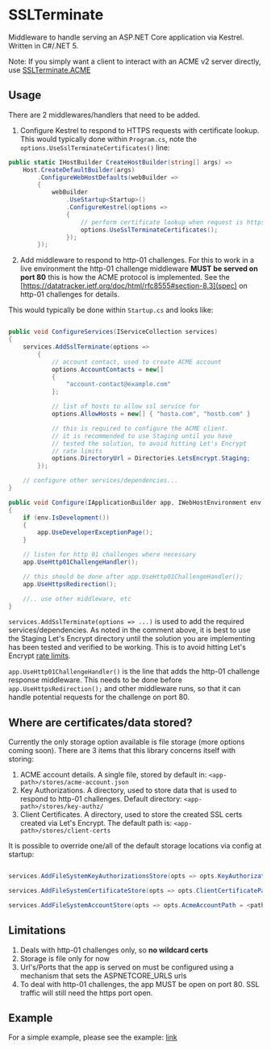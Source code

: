 # SSLTerminate

Middleware to handle serving an ASP.NET Core application via Kestrel. Written in C#/.NET 5.

Note:
If you simply want a client to interact with an ACME v2 server directly, use [SSLTerminate.ACME](SSLTerminate.ACME)

## Usage

There are 2 middlewares/handlers that need to be added.

1. Configure Kestrel to respond to HTTPS requests with certificate lookup. This would typically done within ```Program.cs```, 
note the ```options.UseSslTerminateCertificates()``` line:

```csharp
public static IHostBuilder CreateHostBuilder(string[] args) =>
    Host.CreateDefaultBuilder(args)
        .ConfigureWebHostDefaults(webBuilder =>
        {
            webBuilder
                .UseStartup<Startup>()
                .ConfigureKestrel(options =>
                {
                    // perform certificate lookup when request is https
                    options.UseSslTerminateCertificates();
                });
        });
```

2. Add middleware to respond to http-01 challenges. For this to work in a live environment the http-01 challenge middleware
 **MUST be served on port 80** this is how the ACME protocol is implemented. See the [https://datatracker.ietf.org/doc/html/rfc8555#section-8.3](spec) on
http-01 challenges for details.

This would typically be done within ```Startup.cs``` and looks like:

```csharp

public void ConfigureServices(IServiceCollection services)
{
    services.AddSslTerminate(options =>
        {
            // account contact, used to create ACME account
            options.AccountContacts = new[]
            {
                "account-contact@example.com"
            };

            // list of hosts to allow ssl service for
            options.AllowHosts = new[] { "hosta.com", "hostb.com" }

            // this is required to configure the ACME client.
            // it is recommended to use Staging until you have 
            // tested the solution, to avoid hitting Let's Encrypt
            // rate limits
            options.DirectoryUrl = Directories.LetsEncrypt.Staging;
        });

    // configure other services/dependencies...
}

public void Configure(IApplicationBuilder app, IWebHostEnvironment env)
{
    if (env.IsDevelopment())
    {
        app.UseDeveloperExceptionPage();
    }

    // listen for http 01 challenges where necessary
    app.UseHttp01ChallengeHandler();

    // this should be done after app.UseHttp01ChallengeHandler();
    app.UseHttpsRedirection();

    //.. use other middleware, etc
}
```

```services.AddSslTerminate(options => ...)``` is used to add the required services/dependencies.
 As noted in the comment above, it is best to use the Staging Let's Encrypt directory 
until the solution you are implementing has been tested and verified to be working. 
This is to avoid hitting Let's Encrypt [rate limits](https://letsencrypt.org/docs/rate-limits/).

```app.UseHttp01ChallengeHandler()``` is the line that adds the http-01 challenge response middleware.
This needs to be done before ```app.UseHttpsRedirection();``` and other middleware runs, so that it can
handle potential requests for the challenge on port 80.

## Where are certificates/data stored?

Currently the only storage option available is file storage (more options coming soon). There are 3 items that this library concerns itself with storing:

1. ACME account details. A single file, stored by default in: ```<app-path>/stores/acme-account.json```
2. Key Authorizations. A directory, used to store data that is used to respond to http-01 challenges. Default directory: ```<app-path>/stores/key-authz/```
3. Client Certificates. A directory, used to store the created SSL certs created via Let's Encrypt. The default path is: ```<app-path>/stores/client-certs```

It is possible to override one/all of the default storage locations via config at startup:

```csharp

services.AddFileSystemKeyAuthorizationsStore(opts => opts.KeyAuthorizationsPath = <path-to-directory>);

services.AddFileSystemCertificateStore(opts => opts.ClientCertificatePath = <path-to-directory>);

services.AddFileSystemAccountStore(opts => opts.AcmeAccountPath = <path-to-file>);

```

## Limitations

1. Deals with http-01 challenges only, so **no wildcard certs**
2. Storage is file only for now
3. Url's/Ports that the app is served on must be configured using a mechanism that sets the ASPNETCORE_URLS urls
4. To deal with http-01 challenges, the app MUST be open on port 80. SSL traffic will still need the https port open.

## Example

For a simple example, please see the example: [link](Examples/HelloWebApp)
